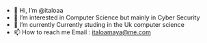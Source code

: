 - 👋 Hi, I’m @italoaa
- 👀 I’m interested in Computer Science but mainly in Cyber Security
- 🌱 I’m currently Currently studing in the Uk computer science
- 📫 How to reach me Email : italoamaya@me.com
